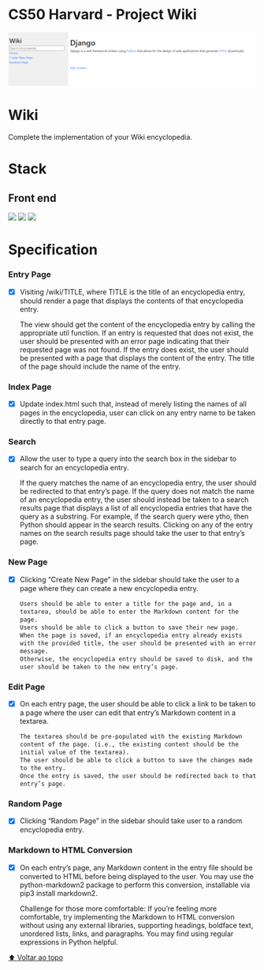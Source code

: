 # CS50 Harvard - Project Wiki 

<img src="exemple.PNG" alt="Demo">

# Wiki

Complete the implementation of your Wiki encyclopedia.

# Stack

## Front end

<img src="https://img.shields.io/badge/Django-092E20?style=for-the-badge&logo=django&logoColor=green" /> <img src="https://img.shields.io/badge/HTML5-E34F26?style=for-the-badge&logo=html5&logoColor=white" /> <img src="https://img.shields.io/badge/CSS-239120?&style=for-the-badge&logo=css3&logoColor=white" />

# Specification

### Entry Page

- [x]  Visiting /wiki/TITLE, where TITLE is the title of an encyclopedia entry, should render a page that displays the contents of that encyclopedia entry.

    The view should get the content of the encyclopedia entry by calling the appropriate util function.
    If an entry is requested that does not exist, the user should be presented with an error page indicating that their requested page was not found.
    If the entry does exist, the user should be presented with a page that displays the content of the entry. The title of the page should include the name of the entry.

### Index Page

- [x] Update index.html such that, instead of merely listing the names of all pages in the encyclopedia, user can click on any entry name to be taken directly to that entry page.

### Search

- [x]  Allow the user to type a query into the search box in the sidebar to search for an encyclopedia entry.

    If the query matches the name of an encyclopedia entry, the user should be redirected to that entry’s page.
    If the query does not match the name of an encyclopedia entry, the user should instead be taken to a search results page that displays a list of all encyclopedia entries that have the query as a substring. For example, if the search query were ytho, then Python should appear in the search results.
    Clicking on any of the entry names on the search results page should take the user to that entry’s page.
     
### New Page

- [x] Clicking “Create New Page” in the sidebar should take the user to a page where they can create a new encyclopedia entry.

      Users should be able to enter a title for the page and, in a textarea, should be able to enter the Markdown content for the page.
      Users should be able to click a button to save their new page.
      When the page is saved, if an encyclopedia entry already exists with the provided title, the user should be presented with an error message.
      Otherwise, the encyclopedia entry should be saved to disk, and the user should be taken to the new entry’s page.

### Edit Page

- [x] On each entry page, the user should be able to click a link to be taken to a page where the user can edit that entry’s Markdown content in a textarea.

      The textarea should be pre-populated with the existing Markdown content of the page. (i.e., the existing content should be the initial value of the textarea).
      The user should be able to click a button to save the changes made to the entry.
      Once the entry is saved, the user should be redirected back to that entry’s page.

### Random Page

- [x] Clicking “Random Page” in the sidebar should take user to a random encyclopedia entry.

### Markdown to HTML Conversion

- [x] On each entry’s page, any Markdown content in the entry file should be converted to HTML before being displayed to the user. You may use the python-markdown2 package to perform this conversion, installable via pip3 install markdown2.

    Challenge for those more comfortable: If you’re feeling more comfortable, try implementing the Markdown to HTML conversion without using any external libraries, supporting headings, boldface text, unordered lists, links, and paragraphs. You may find using regular expressions in Python helpful.


[⬆ Voltar ao topo](#cs50-project-2)<br>
